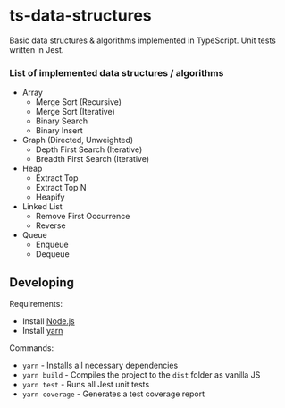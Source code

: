 # ts-data-structures

Basic data structures & algorithms implemented in TypeScript. Unit tests written in Jest.

### List of implemented data structures / algorithms

- Array
  - Merge Sort (Recursive)
  - Merge Sort (Iterative)
  - Binary Search
  - Binary Insert
- Graph (Directed, Unweighted)
  - Depth First Search (Iterative)
  - Breadth First Search (Iterative)
- Heap
  - Extract Top
  - Extract Top N
  - Heapify
- Linked List
  - Remove First Occurrence
  - Reverse
- Queue
  - Enqueue
  - Dequeue

## Developing

Requirements:

- Install [Node.js](https://nodejs.org/en/download/)
- Install [yarn](https://yarnpkg.com/)

Commands:

- `yarn` - Installs all necessary dependencies
- `yarn build` - Compiles the project to the `dist` folder as vanilla JS
- `yarn test` - Runs all Jest unit tests
- `yarn coverage` - Generates a test coverage report
